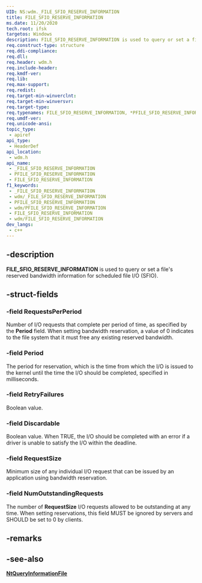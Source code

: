 ```yaml
---
UID: NS:wdm._FILE_SFIO_RESERVE_INFORMATION
title: FILE_SFIO_RESERVE_INFORMATION
ms.date: 11/20/2020
tech.root: ifsk
targetos: Windows
description: FILE_SFIO_RESERVE_INFORMATION is used to query or set a file's reserved bandwidth information for scheduled file I/O (SFIO).
req.construct-type: structure
req.ddi-compliance: 
req.dll: 
req.header: wdm.h
req.include-header: 
req.kmdf-ver: 
req.lib: 
req.max-support: 
req.redist: 
req.target-min-winverclnt: 
req.target-min-winversvr: 
req.target-type: 
req.typenames: FILE_SFIO_RESERVE_INFORMATION, *PFILE_SFIO_RESERVE_INFORMATION
req.umdf-ver: 
req.unicode-ansi: 
topic_type:
 - apiref
api_type:
 - HeaderDef
api_location:
 - wdm.h
api_name:
 - _FILE_SFIO_RESERVE_INFORMATION
 - PFILE_SFIO_RESERVE_INFORMATION
 - FILE_SFIO_RESERVE_INFORMATION
f1_keywords:
 - _FILE_SFIO_RESERVE_INFORMATION
 - wdm/_FILE_SFIO_RESERVE_INFORMATION
 - PFILE_SFIO_RESERVE_INFORMATION
 - wdm/PFILE_SFIO_RESERVE_INFORMATION
 - FILE_SFIO_RESERVE_INFORMATION
 - wdm/FILE_SFIO_RESERVE_INFORMATION
dev_langs:
 - c++
---
```


## -description

**FILE_SFIO_RESERVE_INFORMATION** is used to query or set a file's reserved bandwidth information for scheduled file I/O (SFIO).

## -struct-fields

### -field RequestsPerPeriod

Number of I/O requests that complete per period of time, as specified by the **Period** field. When setting bandwidth reservation, a value of 0 indicates to the file system that it must free any existing reserved bandwidth.

### -field Period

The period for reservation, which is the time from which the I/O is issued to the kernel until the time the I/O should be completed, specified in milliseconds.

### -field RetryFailures

Boolean value.

### -field Discardable

Boolean value. When TRUE, the I/O should be completed with an error if a driver is unable to satisfy the I/O within the deadline.

### -field RequestSize

Minimum size of any individual I/O request that can be issued by an application using bandwidth reservation.

### -field NumOutstandingRequests

The number of **RequestSize** I/O requests allowed to be outstanding at any time. When setting reservations, this field MUST be ignored by servers and SHOULD be set to 0 by clients.

## -remarks

## -see-also

[**NtQueryInformationFile**](../ntifs/nf-ntifs-ntqueryinformationfile.md)
